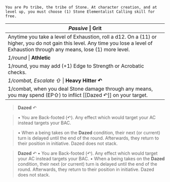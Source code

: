 	You are Po tribe, the tribe of Stone. At character creation, and at level up, you must choose (1) Stone Elementalist Calling skill for free.

| *Passive* \| **Grit**                                                                                                                                                                |
| ------------------------------------------------------------------------------------------------------------------------------------------------------------------------------------ |
| Anytime you take a level of Exhaustion, roll a d12. On a (11) or higher, you do not gain this level. Any time you lose a level of Exhaustion through any means, lose (1) more level. |
| *1/round* \| **Athletic**                                                                                                                                                            |
| 1/round, you may add (+1) Edge to Strength or Acrobatic checks.                                                                                                                      |
| *1/combat, Escalate ⇧* \| **Heavy Hitter ↶**                                                                                                                                         |
| 1/combat, when you deal Stone damage through any means, you may spend (EP⇧) to inflict [[Dazed ↶]] on your target.                                                                   |

> **Dazed** ↶

>• You are Back-footed (↶). Any effect which would target your AC instead targets your BAC.

>• When a being takes on the **Dazed** condition, their next (or current) turn is delayed until the end of the round. Afterwards, they return to their position in initiative. Dazed does not stack.

> **Dazed** ↶
> • You are Back-footed (↶). Any effect which would target your AC instead targets your BAC.
>• When a being takes on the **Dazed** condition, their next (or current) turn is delayed until the end of the round. Afterwards, they return to their position in initiative. Dazed does not stack.